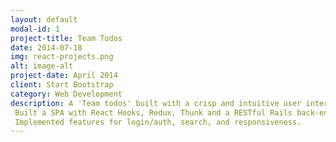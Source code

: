 ```yaml
---
layout: default
modal-id: 1
project-title: Team Todos
date: 2014-07-18
img: react-projects.png
alt: image-alt
project-date: April 2014
client: Start Bootstrap
category: Web Development
description: A 'Team todos' built with a crisp and intuitive user interface for easy collaboration.
 Built a SPA with React Hooks, Redux, Thunk and a RESTful Rails back-end.
 Implemented features for login/auth, search, and responsiveness.
---
```

